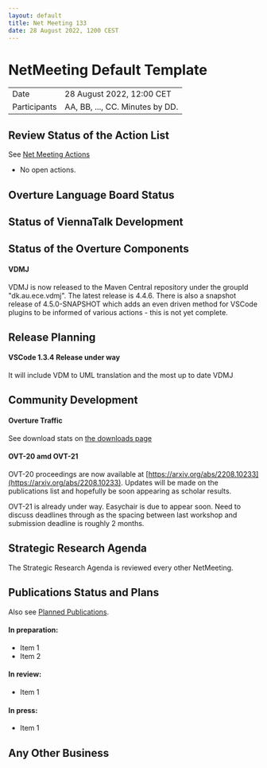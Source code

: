 ```yaml
---
layout: default
title: Net Meeting 133
date: 28 August 2022, 1200 CEST
---
```


<script src="https://code.jquery.com/jquery-1.11.1.min.js">
</script>
<script src="/javascripts/edit.js"></script>
<script>setEditButonNm();</script>

# NetMeeting Default Template

|||
|---|---|
| Date | 28 August 2022, 12:00 CET |
| Participants | AA, BB, ..., CC.  Minutes by DD. |


## Review Status of the Action List

See [Net Meeting Actions](https://github.com/overturetool/overturetool.github.io/issues?q=is%3Aopen+is%3Aissue+label%3A%22action+net-meeting%22)

* No open actions.


## Overture Language Board Status


## Status of ViennaTalk Development



##  Status of the Overture Components

#### VDMJ

VDMJ is now released to the Maven Central repository under the groupId "dk.au.ece.vdmj". The latest release is 4.4.6. There is also a snapshot release of 4.5.0-SNAPSHOT which adds an even driven method for VSCode plugins to be informed of various actions - this is not yet complete.


##  Release Planning

#### VSCode 1.3.4 Release under way

It will include VDM to UML translation and the most up to date VDMJ

#### 

##  Community Development

#### Overture Traffic

See download stats on [the downloads page](https://www.overturetool.org/download/)

#### OVT-20 amd OVT-21

OVT-20 proceedings are now available at [https://arxiv.org/abs/2208.10233](https://arxiv.org/abs/2208.10233). Updates will be made on the publications list and hopefully be soon appearing as scholar results.

OVT-21 is already under way. Easychair is due to appear soon. Need to discuss deadlines through as the spacing between last workshop and submission deadline is roughly 2 months.


##  Strategic Research Agenda

The Strategic Research Agenda is reviewed every other NetMeeting.


##  Publications Status and Plans

Also see [Planned Publications](https://www.overturetool.org/publications/PlannedPublications.html).

#### In preparation:

* Item 1
* Item 2

#### In review:

* Item 1

#### In press:

* Item 1


##  Any Other Business

<div id="edit_page_div"></div>

